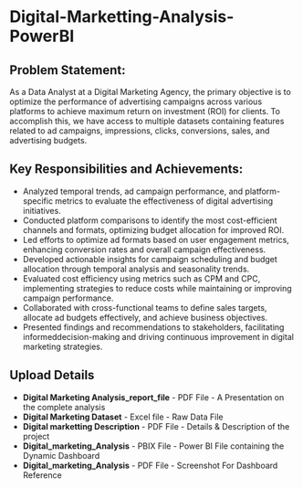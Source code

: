 # Digital-Marketting-Analysis-PowerBI

## Problem Statement:
As a Data Analyst at a Digital Marketing Agency, the primary objective is to optimize the performance of advertising campaigns across various platforms to achieve maximum return on investment (ROI) for clients. To accomplish this, we have access to multiple datasets containing features related to ad campaigns, impressions, clicks, conversions, sales, and advertising budgets.

## Key Responsibilities and Achievements:
* Analyzed temporal trends, ad campaign performance, and platform-specific metrics to evaluate the effectiveness of digital advertising initiatives.
* Conducted platform comparisons to identify the most cost-efficient channels and formats, optimizing budget allocation for improved ROI.
* Led efforts to optimize ad formats based on user engagement metrics, enhancing conversion rates and overall campaign effectiveness.
* Developed actionable insights for campaign scheduling and budget allocation through temporal analysis and seasonality trends.
* Evaluated cost efficiency using metrics such as CPM and CPC, implementing strategies to reduce costs while maintaining or improving campaign performance.
* Collaborated with cross-functional teams to define sales targets, allocate ad budgets effectively, and achieve business objectives.
* Presented findings and recommendations to stakeholders, facilitating informeddecision-making and driving continuous improvement in digital marketing strategies.

## Upload Details
* **Digital Marketing Analysis_report_file** - PDF File - A Presentation on the complete analysis
* **Digital Marketing Dataset** - Excel file - Raw Data File
* **Digital marketting Description** - PDF File - Details & Description of the project
* **Digital_marketing_Analysis** - PBIX File - Power BI File containing the Dynamic Dashboard
* **Digital_marketing_Analysis** - PDF File - Screenshot For Dashboard Reference
